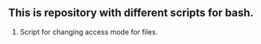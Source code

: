 ## This is repository with different scripts for bash.

1. Script for changing access mode for files.
